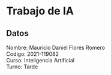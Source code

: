 # Trabajo de IA
## Datos
Nombre: Mauricio Daniel Flores Romero <br>
Codigo: 2021-119082 <br>
Curso: Inteligencia Artificial <br>
Turno: Tarde <br>

